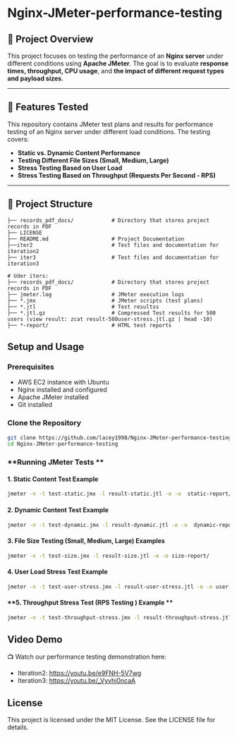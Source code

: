 # Nginx-JMeter-performance-testing

## 📌 Project Overview  
This project focuses on testing the performance of an **Nginx server** under different conditions using **Apache JMeter**. The goal is to evaluate **response times, throughput, CPU usage**, and **the impact of different request types and payload sizes**.

---

## 🚀 Features Tested  
This repository contains JMeter test plans and results for performance testing of an Nginx server under different load conditions. The testing covers:
- **Static vs. Dynamic Content Performance**
- **Testing Different File Sizes (Small, Medium, Large)**
- **Stress Testing Based on User Load**
- **Stress Testing Based on Throughput (Requests Per Second - RPS)**

---

## 📂 Project Structure  
```
├── records_pdf_docs/            # Directory that stores project records in PDF
├── LICENSE
├── README.md                    # Project Documentation 
├──iter2                         # Test files and documentation for iteration2
├── iter3                        # Test files and documentation for iteration3

# Uder iters:
├── records_pdf_docs/            # Directory that stores project records in PDF 
├── jmeter.log                   # JMeter execution logs
├── *.jmx                        # JMeter scripts (test plans)
├── *.jtl                        # Test resultss
├── *.jtl.gz                     # Compressed Test results for 500 users (view result: zcat result-500user-stress.jtl.gz | head -10)
├── *-report/                    # HTML test reports
```
## Setup and Usage
### **Prerequisites**
- AWS EC2 instance with Ubuntu
- Nginx installed and configured
- Apache JMeter installed
- Git installed

### **Clone the Repository**
```bash
git clone https://github.com/lacey1998/Nginx-JMeter-performance-testing.git
cd Nginx-JMeter-performance-testing
```

### **Running JMeter Tests **
#### **1. Static Content Test Example**
```bash
jmeter -n -t test-static.jmx -l result-static.jtl -e -o  static-report/
```

#### **2. Dynamic Content Test Example**
```bash
jmeter -n -t test-dynamic.jmx -l result-dynamic.jtl -e -o  dynamic-report/
```

#### **3. File Size Testing (Small, Medium, Large) Examples**
```bash
jmeter -n -t test-size.jmx -l result-size.jtl -e -o size-report/
```

#### **4. User Load Stress Test Example**
```bash
jmeter -n -t test-user-stress.jmx -l result-user-stress.jtl -e -o user-report/
```

#### **5. Throughput Stress Test (RPS Testing ) Example **
```bash
jmeter -n -t test-throughput-stress.jmx -l result-throughput-stress.jtl -e -o throughput-report/
```

## **Video Demo**
📺 Watch our performance testing demonstration here: 
- Iteration2: https://youtu.be/e9FNH-5V7wg
- Iteration3: https://youtu.be/_Vyvhi0ncaA

## **License**
This project is licensed under the MIT License. See the LICENSE file for details.